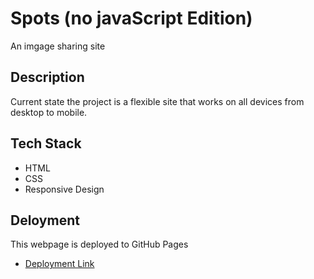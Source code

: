 # Spots (no javaScript Edition)

An imgage sharing site

## Description

Current state the project is a flexible site that works on all devices from desktop to mobile.

## Tech Stack

- HTML
- CSS
- Responsive Design

## Deloyment

This webpage is deployed to GitHub Pages

- [Deployment Link](https://gurpreet-multani.github.io/se_project_spots/)
